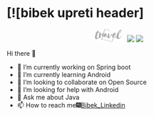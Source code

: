 # [![bibek upreti header]

<p align='center'>
<a href="https://www.instagram.com/bibek6765/"><img height="30" src="https://github.com/BibekUprety/Demo_Portfoilo_Website/blob/master/img/brands/logo1.png"></i></a>&nbsp;&nbsp;
<a href="https://www.buymeacoffee.com/bBdtMQO"><img height="30" src="https://github.com/WaylonWalker/WaylonWalker/blob/main/icon/by-me-a-coffee.png?raw=true"></a>
<a href="https://www.linkedin.com/in/bibek-upreti/"><img height="30" src="https://github.com/WaylonWalker/WaylonWalker/blob/main/icon/linkedin.png?raw=true"></a>
</p>







 Hi there 👋


- 🔭 I’m currently working on Spring boot
- 🌱 I’m currently learning Android
- 👯 I’m looking to collaborate on Open Source
- 🤔 I’m looking for help with Android
- 💬 Ask me about Java
- 📫 How to reach me:fireworks:[Bibek_Linkedin](https://www.linkedin.com/in/bibek-upreti/)

